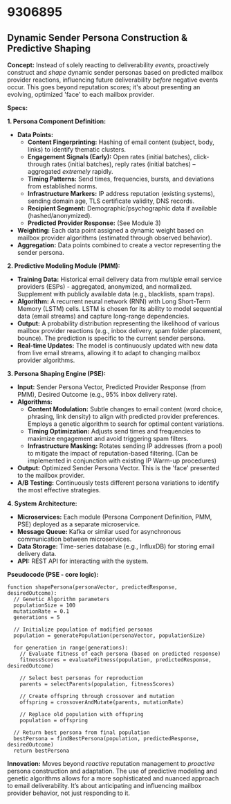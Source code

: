 # 9306895

## Dynamic Sender Persona Construction & Predictive Shaping

**Concept:** Instead of solely reacting to deliverability *events*, proactively construct and *shape* dynamic sender personas based on predicted mailbox provider reactions, influencing future deliverability *before* negative events occur. This goes beyond reputation scores; it's about presenting an evolving, optimized 'face' to each mailbox provider.

**Specs:**

**1. Persona Component Definition:**

*   **Data Points:**
    *   **Content Fingerprinting:**  Hashing of email content (subject, body, links) to identify thematic clusters.
    *   **Engagement Signals (Early):**  Open rates (initial batches), click-through rates (initial batches), reply rates (initial batches) – aggregated *extremely* rapidly.
    *   **Timing Patterns:** Send times, frequencies, bursts, and deviations from established norms.
    *   **Infrastructure Markers:** IP address reputation (existing systems), sending domain age, TLS certificate validity, DNS records.
    *   **Recipient Segment:** Demographic/psychographic data if available (hashed/anonymized).
    *   **Predicted Provider Response:**  (See Module 3)
*   **Weighting:**  Each data point assigned a dynamic weight based on mailbox provider algorithms (estimated through observed behavior).
*   **Aggregation:**  Data points combined to create a vector representing the sender persona.

**2. Predictive Modeling Module (PMM):**

*   **Training Data:** Historical email delivery data from *multiple* email service providers (ESPs) - aggregated, anonymized, and normalized.  Supplement with publicly available data (e.g., blacklists, spam traps).
*   **Algorithm:** A recurrent neural network (RNN) with Long Short-Term Memory (LSTM) cells. LSTM is chosen for its ability to model sequential data (email streams) and capture long-range dependencies.
*   **Output:** A probability distribution representing the likelihood of various mailbox provider reactions (e.g., inbox delivery, spam folder placement, bounce). The prediction is specific to the current sender persona.
*   **Real-time Updates:** The model is continuously updated with new data from live email streams, allowing it to adapt to changing mailbox provider algorithms.

**3. Persona Shaping Engine (PSE):**

*   **Input:** Sender Persona Vector, Predicted Provider Response (from PMM), Desired Outcome (e.g., 95% inbox delivery rate).
*   **Algorithms:**
    *   **Content Modulation:** Subtle changes to email content (word choice, phrasing, link density) to align with predicted provider preferences.  Employs a genetic algorithm to search for optimal content variations.
    *   **Timing Optimization:** Adjusts send times and frequencies to maximize engagement and avoid triggering spam filters.
    *   **Infrastructure Masking:**  Rotates sending IP addresses (from a pool) to mitigate the impact of reputation-based filtering. (Can be implemented in conjunction with existing IP Warm-up procedures)
*   **Output:** Optimized Sender Persona Vector.  This is the 'face' presented to the mailbox provider.
*   **A/B Testing:**  Continuously tests different persona variations to identify the most effective strategies.

**4. System Architecture:**

*   **Microservices:** Each module (Persona Component Definition, PMM, PSE) deployed as a separate microservice.
*   **Message Queue:**  Kafka or similar used for asynchronous communication between microservices.
*   **Data Storage:**  Time-series database (e.g., InfluxDB) for storing email delivery data.
*   **API:** REST API for interacting with the system.

**Pseudocode (PSE - core logic):**

```
function shapePersona(personaVector, predictedResponse, desiredOutcome):
  // Genetic Algorithm parameters
  populationSize = 100
  mutationRate = 0.1
  generations = 5

  // Initialize population of modified personas
  population = generatePopulation(personaVector, populationSize)

  for generation in range(generations):
    // Evaluate fitness of each persona (based on predicted response)
    fitnessScores = evaluateFitness(population, predictedResponse, desiredOutcome)

    // Select best personas for reproduction
    parents = selectParents(population, fitnessScores)

    // Create offspring through crossover and mutation
    offspring = crossoverAndMutate(parents, mutationRate)

    // Replace old population with offspring
    population = offspring

  // Return best persona from final population
  bestPersona = findBestPersona(population, predictedResponse, desiredOutcome)
  return bestPersona
```

**Innovation:** Moves beyond *reactive* reputation management to *proactive* persona construction and adaptation.  The use of predictive modeling and genetic algorithms allows for a more sophisticated and nuanced approach to email deliverability.  It’s about anticipating and influencing mailbox provider behavior, not just responding to it.